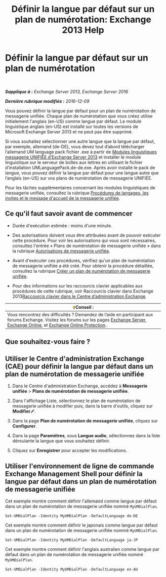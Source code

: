 ﻿---
title: 'Définir la langue par défaut sur un plan de numérotation: Exchange 2013 Help'
TOCTitle: Définir la langue par défaut sur un plan de numérotation
ms:assetid: 7a1d2e7e-4053-40af-9ec1-ec714df12ad4
ms:mtpsurl: https://technet.microsoft.com/fr-fr/library/Aa998914(v=EXCHG.150)
ms:contentKeyID: 50555417
ms.date: 05/23/2018
mtps_version: v=EXCHG.150
ms.translationtype: MT
---

# Définir la langue par défaut sur un plan de numérotation

 

_**Sapplique à :** Exchange Server 2013, Exchange Server 2016_

_**Dernière rubrique modifiée :** 2016-12-09_

Vous pouvez définir la langue par défaut pour un plan de numérotation de messagerie unifiée. Chaque plan de numérotation que vous créez utilise initialement l'anglais (en-US) comme langue par défaut. Le module linguistique anglais (en-US) est installé sur toutes les versions de Microsoft Exchange Server 2013 et ne peut pas être supprimé.

Si vous souhaitez sélectionner une autre langue que la langue par défaut, par exemple, allemand (de-DE), vous devez tout d’abord télécharger l’allemand UM language pack fichier .exe à partir de [Modules linguistiques messagerie UNIFIÉE d’Exchange Server 2013](https://go.microsoft.com/fwlink/p/?linkid=266542) et installer le module linguistique sur le serveur de boîtes aux lettres en utilisant le fichier d’installation UMLanguagePack.de-de.exe. Après avoir installé le pack de langue, vous pouvez définir la langue par défaut pour une langue autre que l’anglais (en-US) sur vos plans de numérotation de messagerie UNIFIÉE.

Pour les tâches supplémentaires concernant les modules linguistiques de messagerie unifiée, consultez la rubrique [Procédures de langages, les invites et le message d'accueil de la messagerie unifiée](um-languages-prompts-and-greetings-procedures-exchange-2013-help.md).

## Ce qu'il faut savoir avant de commencer

  - Durée d'exécution estimée : moins d'une minute.

  - Des autorisations doivent vous être attribuées avant de pouvoir exécuter cette procédure. Pour voir les autorisations qui vous sont nécessaires, consultez l'entrée « Plans de numérotation de messagerie unifiée » dans la rubrique [Autorisations de messagerie unifiée](unified-messaging-permissions-exchange-2013-help.md).

  - Avant d'exécuter ces procédures, vérifiez qu'un plan de numérotation de messagerie unifiée a été créé. Pour obtenir la procédure détaillée, consultez la rubrique [Créer un plan de numérotation de messagerie unifiée](create-a-um-dial-plan-exchange-2013-help.md).

  - Pour des informations sur les raccourcis clavier applicables aux procédures de cette rubrique, voir Raccourcis clavier dans Exchange 2013[Raccourcis clavier dans le Centre d’administration Exchange](keyboard-shortcuts-in-the-exchange-admin-center-exchange-online-protection-help.md).

<table>
<thead>
<tr class="header">
<th><img src="images/Bb125224.tip(EXCHG.150).gif" title="Conseil" alt="Conseil" />Conseil :</th>
</tr>
</thead>
<tbody>
<tr class="odd">
<td>Vous rencontrez des difficultés ? Demandez de l’aide en participant aux forums Exchange. Visitez les forums sur les pages <a href="https://go.microsoft.com/fwlink/p/?linkid=60612">Exchange Server</a>, <a href="https://go.microsoft.com/fwlink/p/?linkid=267542">Exchange Online</a>, et <a href="https://go.microsoft.com/fwlink/p/?linkid=285351">Exchange Online Protection</a>..</td>
</tr>
</tbody>
</table>


## Que souhaitez-vous faire ?

## Utiliser le Centre d'administration Exchange (CAE) pour définir la langue par défaut dans un plan de numérotation de messagerie unifiée

1.  Dans le Centre d'administration Exchange, accédez à **Messagerie unifiée** \> **Plans de numérotation de messagerie unifiée**.

2.  Dans l'affichage Liste, sélectionnez le plan de numérotation de messagerie unifiée à modifier puis, dans la barre d'outils, cliquez sur **Modifier**![Icône Modifier](images/Bb124582.6f53ccb2-1f13-4c02-bea0-30690e6ea71d(EXCHG.150).gif "Icône Modifier").

3.  Dans la page **Plan de numérotation de messagerie unifiée**, cliquez sur **Configurer**.

4.  Dans la page **Paramètres**, sous **Langue audio**, sélectionnez dans la liste déroulante la langue que vous souhaitez définir.

5.  Cliquez sur **Enregistrer** pour accepter les modifications.

## Utiliser l'environnement de ligne de commande Exchange Management Shell pour définir la langue par défaut dans un plan de numérotation de messagerie unifiée

Cet exemple montre comment définir l'allemand comme langue par défaut dans un plan de numérotation de messagerie unifiée nommé `MyUMDialPlan`.

    Set-UMDialPlan -Identity MyUMDialPlan -DefaultLanguage de-DE

Cet exemple montre comment définir le japonais comme langue par défaut dans un plan de numérotation de messagerie unifiée nommé `MyUMDialPlan`.

    Set-UMDialPlan -Identity MyUMDialPlan -DefaultLanguage ja-JP

Cet exemple montre comment définir l'anglais australien comme langue par défaut dans un plan de numérotation de messagerie unifiée nommé `MyUMDialPlan`.

    Set-UMDialPlan -Identity MyUMDialPlan -DefaultLanguage en-AU

